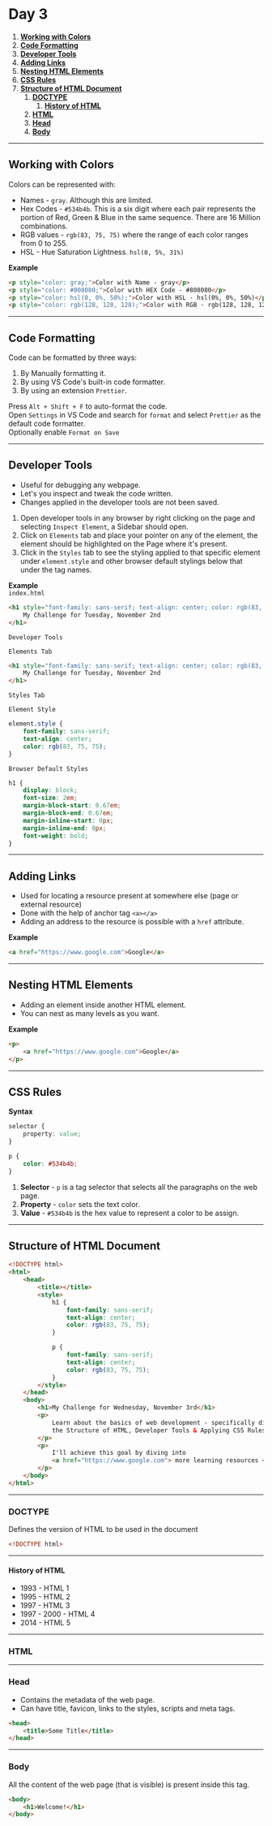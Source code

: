 # **Day 3** <!-- omit in toc -->

1. [**Working with Colors**](#working-with-colors)
2. [**Code Formatting**](#code-formatting)
3. [**Developer Tools**](#developer-tools)
4. [**Adding Links**](#adding-links)
5. [**Nesting HTML Elements**](#nesting-html-elements)
6. [**CSS Rules**](#css-rules)
7. [**Structure of HTML Document**](#structure-of-html-document)
   1. [**DOCTYPE**](#doctype)
      1. [**History of HTML**](#history-of-html)
   2. [**HTML**](#html)
   3. [**Head**](#head)
   4. [**Body**](#body)

---

## **Working with Colors**

Colors can be represented with:

-   Names - `gray`. Although this are limited.
-   Hex Codes - `#534b4b`. This is a six digit where each pair represents the portion of Red, Green & Blue in the same sequence. There are 16 Million combinations.
-   RGB values - `rgb(83, 75, 75)` where the range of each color ranges from 0 to 255.
-   HSL - Hue Saturation Lightness. `hsl(0, 5%, 31%)`

**Example**

```html
<p style="color: gray;">Color with Name - gray</p>
<p style="color: #808080;">Color with HEX Code - #808080</p>
<p style="color: hsl(0, 0%, 50%);">Color with HSL - hsl(0%, 0%, 50%)</p>
<p style="color: rgb(128, 128, 128);">Color with RGB - rgb(128, 128, 128)</p>
```

---

## **Code Formatting**

Code can be formatted by three ways:

1. By Manually formatting it.
2. By using VS Code's built-in code formatter.
3. By using an extension `Prettier`.

Press `Alt + Shift + F` to auto-format the code. <br />
Open `Settings` in VS Code and search for `format` and select `Prettier` as the default code formatter. <br />
Optionally enable `Format on Save`

---

## **Developer Tools**

-   Useful for debugging any webpage.
-   Let's you inspect and tweak the code written.
-   Changes applied in the developer tools are not been saved.

1. Open developer tools in any browser by right clicking on the page and selecting `Inspect Element`, a Sidebar should open.
2. Click on `Elements` tab and place your pointer on any of the element, the element should be highlighted on the Page where it's present.
3. Click in the `Styles` tab to see the styling applied to that specific element under `element.style` and other browser default stylings below that under the tag names.

**Example**<br />
`index.html`

```html
<h1 style="font-family: sans-serif; text-align: center; color: rgb(83, 75, 75)">
    My Challenge for Tuesday, November 2nd
</h1>
```

`Developer Tools`<br />

`Elements Tab`

```html
<h1 style="font-family: sans-serif; text-align: center; color: rgb(83, 75, 75)">
    My Challenge for Tuesday, November 2nd
</h1>
```

`Styles Tab`<br />

`Element Style`

```css
element.style {
    font-family: sans-serif;
    text-align: center;
    color: rgb(83, 75, 75);
}
```

`Browser Default Styles`

```css
h1 {
    display: block;
    font-size: 2em;
    margin-block-start: 0.67em;
    margin-block-end: 0.67em;
    margin-inline-start: 0px;
    margin-inline-end: 0px;
    font-weight: bold;
}
```

---

## **Adding Links**

-   Used for locating a resource present at somewhere else (page or external resource)
-   Done with the help of anchor tag `<a></a>`
-   Adding an address to the resource is possible with a `href` attribute.

**Example**

```html
<a href="https://www.google.com">Google</a>
```

---

## **Nesting HTML Elements**

-   Adding an element inside another HTML element.
-   You can nest as many levels as you want.

**Example**

```html
<p>
    <a href="https://www.google.com">Google</a>
</p>
```

---

## **CSS Rules**

**Syntax**

```css
selector {
    property: value;
}
```

```css
p {
    color: #534b4b;
}
```

1. **Selector** - `p` is a tag selector that selects all the paragraphs on the web page.
2. **Property** - `color` sets the text color.
3. **Value** - `#534b4b` is the hex value to represent a color to be assign.

---

## **Structure of HTML Document**

```html
<!DOCTYPE html>
<html>
    <head>
        <title></title>
        <style>
            h1 {
                font-family: sans-serif;
                text-align: center;
                color: rgb(83, 75, 75);
            }

            p {
                font-family: sans-serif;
                text-align: center;
                color: rgb(83, 75, 75);
            }
        </style>
    </head>
    <body>
        <h1>My Challenge for Wednesday, November 3rd</h1>
        <p>
            Learn about the basics of web development - specifically dive into
            the Structure of HTML, Developer Tools & Applying CSS Rules.
        </p>
        <p>
            I'll achieve this goal by diving into
            <a href="https://www.google.com"> more learning resources </a>
        </p>
    </body>
</html>
```

---

### **DOCTYPE**

Defines the version of HTML to be used in the document

```html
<!DOCTYPE html>
```

---

#### **History of HTML**

-   1993 - HTML 1
-   1995 - HTML 2
-   1997 - HTML 3
-   1997 - 2000 - HTML 4
-   2014 - HTML 5

---

### **HTML**

---

### **Head**

-   Contains the metadata of the web page.
-   Can have title, favicon, links to the styles, scripts and meta tags.

```html
<head>
    <title>Some Title</title>
</head>
```

---

### **Body**

All the content of the web page (that is visible) is present inside this tag.

```html
<body>
    <h1>Welcome!</h1>
</body>
```
